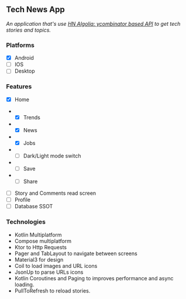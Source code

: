 

## Tech News  App
_An application that's use [HN Algolia: ycombinator based API](https://hn.algolia.com/api) to get tech stories and topics._
### Platforms
- [X] Android
- [ ] IOS
- [ ] Desktop
### Features
- [x] Home
- - [x] Trends
- - [x] News
- - [x] Jobs
- - [ ] Dark/Light mode switch
- - [ ] Save
- - [ ] Share
- [ ] Story and Comments read screen
- [ ] Profile
- [ ] Database SSOT
### Technologies
- Kotlin Multiplatform
- Compose multiplatform
- Ktor to Http Requests
- Pager and TabLayout to navigate between screens
- Material3 for design
- Coil to load images and URL icons
- JsonUp to parse URLs icons
- Kotlin Coroutines and Paging to improves performance and async loading.
- PullToRefresh to reload stories.
